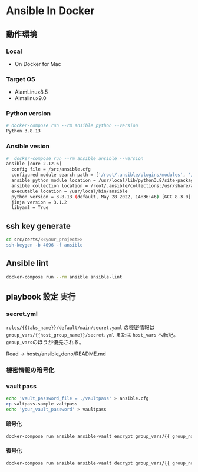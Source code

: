 # Ansible In Docker

## 動作環境

### Local

- On Docker for Mac

### Target OS

- AlamLinux8.5
- Almalinux9.0

### Python version

```bash
# docker-compose run --rm ansible python --version
Python 3.8.13
```

### Ansible vesion

```bash
#  docker-compose run --rm ansible ansible --version
ansible [core 2.12.6]
  config file = /src/ansible.cfg
  configured module search path = ['/root/.ansible/plugins/modules', '/usr/share/ansible/plugins/modules']
  ansible python module location = /usr/local/lib/python3.8/site-packages/ansible
  ansible collection location = /root/.ansible/collections:/usr/share/ansible/collections
  executable location = /usr/local/bin/ansible
  python version = 3.8.13 (default, May 28 2022, 14:36:46) [GCC 8.3.0]
  jinja version = 3.1.2
  libyaml = True
```

## ssh key generate

```bash
cd src/certs/<<your_project>>
ssh-keygen -b 4096 -f ansible
```

## Ansible lint

```bash
docker-compose run --rm ansible ansible-lint
```

## playbook 設定 実行

### secret.yml

` roles/{{taks_name}}/default/main/secret.yaml ` の機密情報は
`group_vars/{{host_group_name}}/secret.yml` または `host_vars` へ転記。   
`group_vars`のほうが優先される。

Read -> hosts/ansible_deno/README.md

### 機密情報の暗号化

### vault pass

```bash
echo 'vault_password_file = ./vaultpass' > ansible.cfg
cp valtpass.sample valtpass
echo 'your_vault_password' > vaultpass
```   

#### 暗号化

```bash
docker-compose run ansible ansible-vault encrypt group_vars/{{ group_name }}/secret.yml
```

#### 復号化

```bash
docker-compose run ansible ansible-vault decrypt group_vars/{{ group_name }}/secret.yml
```

